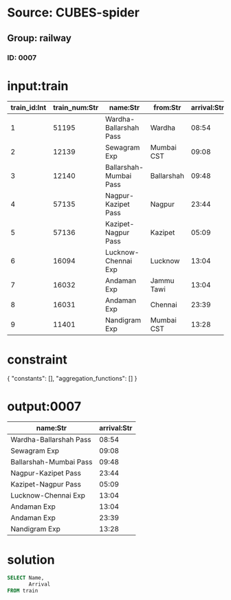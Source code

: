 # Source: CUBES-spider
## Group: railway
### ID: 0007

# input:train

| train_id:Int | train_num:Str | name:Str | from:Str | arrival:Str | railway_id:Int |
|---|---|---|---|---|---|
| 1 | 51195 | Wardha-Ballarshah Pass | Wardha | 08:54 | 1 |
| 2 | 12139 | Sewagram Exp | Mumbai CST | 09:08 | 1 |
| 3 | 12140 | Ballarshah-Mumbai Pass | Ballarshah | 09:48 | 2 |
| 4 | 57135 | Nagpur-Kazipet Pass | Nagpur | 23:44 | 3 |
| 5 | 57136 | Kazipet-Nagpur Pass | Kazipet | 05:09 | 5 |
| 6 | 16094 | Lucknow-Chennai Exp | Lucknow | 13:04 | 5 |
| 7 | 16032 | Andaman Exp | Jammu Tawi | 13:04 | 7 |
| 8 | 16031 | Andaman Exp | Chennai | 23:39 | 9 |
| 9 | 11401 | Nandigram Exp | Mumbai CST | 13:28 | 10 |

# constraint

{
  "constants": [],
  "aggregation_functions": []
}

# output:0007

| name:Str | arrival:Str |
|---|---|
| Wardha-Ballarshah Pass | 08:54 |
| Sewagram Exp | 09:08 |
| Ballarshah-Mumbai Pass | 09:48 |
| Nagpur-Kazipet Pass | 23:44 |
| Kazipet-Nagpur Pass | 05:09 |
| Lucknow-Chennai Exp | 13:04 |
| Andaman Exp | 13:04 |
| Andaman Exp | 23:39 |
| Nandigram Exp | 13:28 |

# solution

```sql
SELECT Name,
       Arrival
FROM train
```
